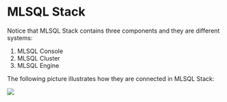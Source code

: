 # MLSQL Stack

Notice that MLSQL Stack contains three components and they are different systems:

1. MLSQL Console
2. MLSQL Cluster
3. MLSQL Engine

The following picture illustrates how they are connected in MLSQL Stack:

![](http://docs.mlsql.tech/upload_images/1063603-342e726ed4b80766.png?imageMogr2/auto-orient/strip%7CimageView2/2/w/1240)




